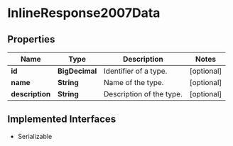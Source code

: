 

# InlineResponse2007Data


## Properties

Name | Type | Description | Notes
------------ | ------------- | ------------- | -------------
**id** | **BigDecimal** | Identifier of a type. |  [optional]
**name** | **String** | Name of the type. |  [optional]
**description** | **String** | Description of the type. |  [optional]


## Implemented Interfaces

* Serializable


